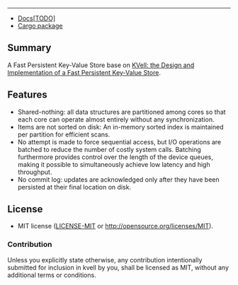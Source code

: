 ***

* [Docs[TODO]](https://docs.rs/kvell)
* [Cargo package](https://crates.io/crates/kvell)

## Summary

A Fast Persistent Key-Value Store base on [KVell: the Design and Implementation of a
Fast Persistent Key-Value Store](https://dl.acm.org/doi/pdf/10.1145/3341301.3359628).

## Features

* Shared-nothing: all data structures are partitioned among cores so that each core can operate almost entirely without any synchronization.
* Items are not sorted on disk: An in-memory sorted index is maintained per partition for efficient scans.
* No attempt is made to force sequential access, but I/O operations are batched to reduce the number of costly system calls. Batching furthermore provides control over the length of the device queues, making it possible to simultaneously achieve low latency and high throughput.
* No commit log:  updates are acknowledged only after they have been persisted at their final location on disk.


<!-- ## Example -->


## License

* MIT license ([LICENSE-MIT](./LICENSE-MIT) or http://opensource.org/licenses/MIT).

### Contribution

Unless you explicitly state otherwise, any contribution intentionally submitted for inclusion in kvell by you, shall be licensed as MIT, without any additional terms or conditions.
